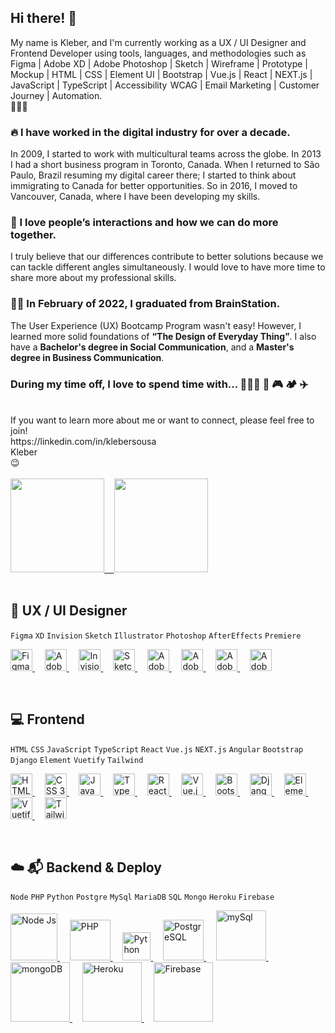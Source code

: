 ## Hi there! 👋
My name is Kleber, and I'm currently working as a UX / UI Designer and Frontend Developer using tools, languages, and methodologies such as Figma | Adobe XD | Adobe Photoshop | Sketch | Wireframe | Prototype | Mockup | HTML | CSS | Element UI | Bootstrap | Vue.js | React | NEXT.js | JavaScript | TypeScript | Accessibility  WCAG | Email Marketing | Customer Journey | Automation.
<br>
🚀🚀🚀
<br>
### 🔥 I have worked in the digital industry for over a decade.
In 2009, I started to work with multicultural teams across the globe. In 2013 I had a short business program in Toronto, Canada. When I returned to São Paulo, Brazil resuming my digital career there; I started to think about immigrating to Canada for better opportunities. So in 2016, I moved to Vancouver, Canada, where I have been developing my skills.
<br>
### 🥰 I love people’s interactions and how we can do more together.
I truly believe that our differences contribute to better solutions because we can tackle different angles simultaneously. I would love to have more time to share more about my professional skills.
<br>
### 👨‍🎓 In February of 2022, I graduated from BrainStation.
The User Experience (UX) Bootcamp Program wasn't easy! However, I learned more solid foundations of <strong>“The Design of Everyday Thing”</strong>. I also have a <strong>Bachelor's degree in Social Communication</strong>, and a <strong>Master's degree in Business Communication</strong>.
<br>
### During my time off, I love to spend time with... 👨‍👩‍👦 🚵 🎮 🏕️ ✈️
<br>
If you want to learn more about me or want to connect, please feel free to join!<br>
https://linkedin.com/in/klebersousa<br>
Kleber<br>
😉
<br>
<br>
<div>
  <a href="https://linkedin.com/in/klebersousa" target="_blank" rel="noreferrer">
  <img height="150em" src="https://github-readme-stats.vercel.app/api?username=kleber-smartdev&show_icons=true&theme=dark&include_all_commits=true&count_private=true"/>&nbsp;&nbsp;&nbsp;
  <img height="150em" src="https://github-readme-stats.vercel.app/api/top-langs/?username=kleber-smartdev&layout=compact&langs_count=7&theme=dark"/>
  </a>
</div>
<br>

## 📱 UX / UI Designer
```Figma``` ```XD``` ```Invision``` ```Sketch``` ```Illustrator``` ```Photoshop``` ```AfterEffects``` ```Premiere``` 
<p align="left"> 
  <a href="https://figma.com" target="_blank" rel="noreferrer">
    <img src="https://kbsousa.com/assets/git-images/imgs/figma.svg" alt="Figma" title="Figma" height="35"/>
  </a>
  &nbsp;&nbsp;&nbsp;
  <a href="https://adobe.com/products/xd.html" target="_blank" rel="noreferrer">
    <img src="https://kbsousa.com/assets/git-images/imgs/adobe_xd.svg" alt="Adobe XD" title="Adobe XD" height="35"/>
  </a>
  &nbsp;&nbsp;&nbsp;
  <a href="https://invisionapp.com" target="_blank" rel="noreferrer">
    <img src="https://kbsousa.com/assets/git-images/imgs/invision.svg" alt="Invision" title="Invision" height="35"/>
  </a>
  &nbsp;&nbsp;&nbsp;
  <a href="https://sketch.com" target="_blank" rel="noreferrer">
    <img src="https://kbsousa.com/assets/git-images/imgs/sketch.svg" alt="Sketch" title="Sketch" height="35"/>
  </a>
  &nbsp;&nbsp;&nbsp;
  <a href="https://adobe.com/in/products/illustrator.html" target="_blank" rel="noreferrer">
    <img src="https://kbsousa.com/assets/git-images/imgs/adobe-illus.svg" alt="Adobe Illustrator" title="Adobe Illustrator" height="35"/>
  </a>
  &nbsp;&nbsp;&nbsp;
  <a href="https://adobe.com/in/products/photoshop.html" target="_blank" rel="noreferrer">
    <img src="https://kbsousa.com/assets/git-images/imgs/adobe-photo.svg" alt="Adobe Photoshop" title="Adobe Photoshop" height="35"/>
  </a>
   &nbsp;&nbsp;&nbsp;
  <a href="https://adobe.com/in/products/aftereffects.html" target="_blank" rel="noreferrer">
    <img src="https://kbsousa.com/assets/git-images/imgs/adobe-after.svg" alt="Adobe After Effects" title="Adobe After Effects" height="35"/>
  </a>
   &nbsp;&nbsp;&nbsp;
  <a href="https://www.adobe.com/in/products/premiere.html" target="_blank" rel="noreferrer">
    <img src="https://kbsousa.com/assets/git-images/imgs/adobe-prem.svg" alt="Adobe Premiere" title="Adobe Premiere" height="35"/>
  </a>
</p>
<br>

## 💻 Frontend
```HTML``` ```CSS``` ```JavaScript``` ```TypeScript``` ```React``` ```Vue.js``` ```NEXT.js``` ```Angular``` ```Bootstrap```  ```Django``` ```Element``` ```Vuetify``` ```Tailwind```
<p align="left">
  <a href="https://w3schools.com/html" target="_blank" rel="noreferrer">
    <img src="https://kbsousa.com/assets/git-images/imgs/html-5.svg" alt="HTML 5" title="HTML 5" height="35"/>
  </a>
  &nbsp;&nbsp;&nbsp;
  <a href="https://w3schools.com/css" target="_blank" rel="noreferrer">
    <img src="https://kbsousa.com/assets/git-images/imgs/css-3.svg" alt="CSS 3" title="CSS 3" height="35"/>
  </a>
  &nbsp;&nbsp;&nbsp;
  <a href="https://developer.mozilla.org/docs/Web/JavaScript" target="_blank" rel="noreferrer">
    <img src="https://kbsousa.com/assets/git-images/imgs/java-script.svg" alt="JavaScript" title="JavaScript" height="35"/>
  </a>
  &nbsp;&nbsp;&nbsp; 
  <a href="https://typescriptlang.org" target="_blank" rel="noreferrer">
    <img src="https://kbsousa.com/assets/git-images/imgs/type-script.svg" alt="TypeScript" title="TypeScript" height="35"/>
  </a>
  &nbsp;&nbsp;&nbsp;
  <a href="https://reactjs.org" target="_blank" rel="noreferrer">
  <img src="https://kbsousa.com/assets/git-images/imgs/react.svg" alt="React" title="React" height="35"/>
  </a>
  &nbsp;&nbsp;&nbsp;
  <a href="https://vuejs.org/" target="_blank" rel="noreferrer">
    <img src="https://kbsousa.com/assets/git-images/imgs/vue.svg" alt="Vue.js" title="Vue.js" height="35"/>
  </a>
  &nbsp;&nbsp;&nbsp;
  <a href="https://getbootstrap.com" target="_blank" rel="noreferrer">
    <img src="https://kbsousa.com/assets/git-images/imgs/bootstrap.svg" alt="Bootstrap" title="Bootstrap" height="35"/>
  </a>
  &nbsp;&nbsp;&nbsp;
  <a href="https://docs.djangoproject.com" target="_blank" rel="noreferrer">
    <img src="https://kbsousa.com/assets/git-images/imgs/django.svg" alt="Django" title="Django" height="35"/>
  </a>
  &nbsp;&nbsp;&nbsp;
  <a href="https://element.eleme.io" target="_blank" rel="noreferrer">
    <img src="https://kbsousa.com/assets/git-images/imgs/element-ui.svg" alt="Element UI" title="Element UI" height="35"/>
  </a>
  &nbsp;&nbsp;&nbsp;
  <a href="https://vuetifyjs.com" target="_blank" rel="noreferrer">
    <img src="https://kbsousa.com/assets/git-images/imgs/vuetify.svg" alt="Vuetify" title="Vuetify" height="35"/>
  </a>
  &nbsp;&nbsp;&nbsp;
  <a href="https://tailwindcss.com" target="_blank" rel="noreferrer">
    <img src="https://kbsousa.com/assets/git-images/imgs/tailwind.svg" alt="Tailwind CSS" title="Tailwind CSS" height="35"/>
  </a>
</p>
<br>

## ☁️ 📬 Backend & Deploy
```Node``` ```PHP```  ```Python``` ```Postgre``` ```MySql``` ```MariaDB``` ```SQL``` ```Mongo``` ```Heroku``` ```Firebase```
<p align="left"> 
  <a href="https://nodejs.org" target="_blank" rel="noreferrer">
    <img src="https://kbsousa.com/assets/git-images/imgs/node-js.svg" alt="Node Js" title="Node Js" width="75"/>
  </a>
  &nbsp;&nbsp;&nbsp;
  <a href="https://php.net" target="_blank" rel="noreferrer">
    <img src="https://kbsousa.com/assets/git-images/imgs/php.svg" alt="PHP" title="PHP" width="65"/>
  </a>
  &nbsp;&nbsp;&nbsp;
  <a href="https://www.python.org" target="_blank" rel="noreferrer">
    <img src="https://kbsousa.com/assets/git-images/imgs/python.svg" alt="Python" title="Python" width="45"/>
  </a>
  &nbsp;&nbsp;&nbsp;
  <a href="https://postgresql.org" target="_blank" rel="noreferrer">
    <img src="https://kbsousa.com/assets/git-images/imgs/postgre-sql.svg" alt="PostgreSQL" title="PostgreSQL" width="65"/>
  </a>
  &nbsp;&nbsp;&nbsp;
  <a href="https://mysql.com" target="_blank" rel="noreferrer">
    <img src="https://kbsousa.com/assets/git-images/imgs/my-sql.svg" alt="mySql" title="mySql" width="80"/>
  </a>
  &nbsp;&nbsp;&nbsp;
  <a href="https://mongodb.com" target="_blank" rel="noreferrer">
    <img src="https://kbsousa.com/assets/git-images/imgs/mongo-db.svg" alt="mongoDB" title="mongoDB" width="95"/>
  </a>
  &nbsp;&nbsp;&nbsp;
  <a href="https://heroku.com" target="_blank" rel="noreferrer">
    <img src="https://kbsousa.com/assets/git-images/imgs/heroku.svg" alt="Heroku" title="Heroku" width="95"/>
  </a>
  &nbsp;&nbsp;&nbsp;
  <a href="https://firebase.google.com" target="_blank" rel="noreferrer">
    <img src="https://kbsousa.com/assets/git-images/imgs/firebase.svg" alt="Firebase" title="Firebase" width="95"/>
  </a>
</p>
